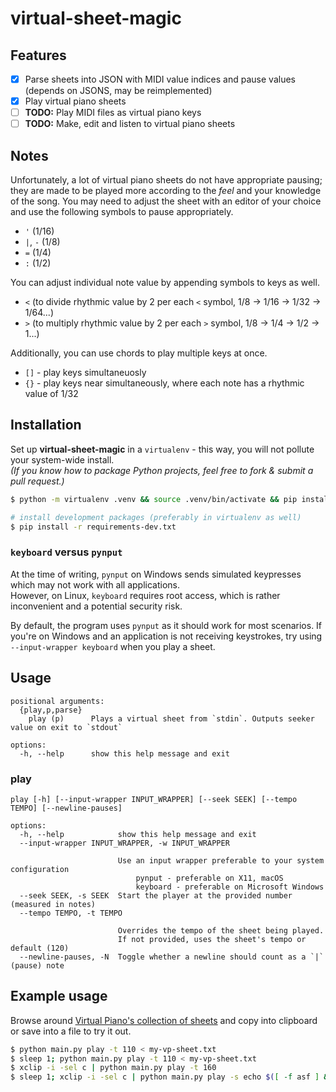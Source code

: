 # virtual-sheet-magic

## Features

- [x] Parse sheets into JSON with MIDI value indices and pause values (depends on JSONS, may be reimplemented)
- [x] Play virtual piano sheets
- [ ] **TODO:** Play MIDI files as virtual piano keys
- [ ] **TODO:** Make, edit and listen to virtual piano sheets

## Notes

Unfortunately, a lot of virtual piano sheets do not have appropriate pausing; they are made to be played more 
according to the _feel_ and your knowledge of the song. You may need to adjust the sheet with an editor of your choice
and use the following symbols to pause appropriately.  

- `'` (1/16) 
- `|`, `-` (1/8)
- `=` (1/4)
- `:` (1/2)

You can adjust individual note value by appending symbols to keys as well.

- `<` (to divide rhythmic value by 2 per each `<` symbol, 1/8 -> 1/16 -> 1/32 -> 1/64...)
- `>` (to multiply rhythmic value by 2 per each `>` symbol, 1/8 -> 1/4 -> 1/2 -> 1...)

Additionally, you can use chords to play multiple keys at once.

- `[]` - play keys simultaneuosly
- `{}` - play keys near simultaneously, where each note has a rhythmic value of 1/32

## Installation

Set up **virtual-sheet-magic** in a `virtualenv` - this way, you will not pollute your system-wide install.  
*(If you know how to package Python projects, feel free to fork & submit a pull request.)*

```sh
$ python -m virtualenv .venv && source .venv/bin/activate && pip install -r requirements.txt

# install development packages (preferably in virtualenv as well)
$ pip install -r requirements-dev.txt
```

### `keyboard` versus `pynput`

At the time of writing, `pynput` on Windows sends simulated keypresses which may not work with all applications.  
However, on Linux, `keyboard` requires root access, which is rather inconvenient and a potential security risk.

By default, the program uses `pynput` as it should work for most scenarios. If you're on Windows and an application
is not receiving keystrokes, try using `--input-wrapper keyboard` when you play a sheet.

## Usage

```
positional arguments:
  {play,p,parse}
    play (p)      Plays a virtual sheet from `stdin`. Outputs seeker value on exit to `stdout`

options:
  -h, --help      show this help message and exit
```

### play

```
play [-h] [--input-wrapper INPUT_WRAPPER] [--seek SEEK] [--tempo TEMPO] [--newline-pauses]

options:
  -h, --help            show this help message and exit
  --input-wrapper INPUT_WRAPPER, -w INPUT_WRAPPER

                        Use an input wrapper preferable to your system configuration
                        	pynput - preferable on X11, macOS
                        	keyboard - preferable on Microsoft Windows
  --seek SEEK, -s SEEK  Start the player at the provided number (measured in notes)
  --tempo TEMPO, -t TEMPO

                        Overrides the tempo of the sheet being played.
                        If not provided, uses the sheet's tempo or default (120)
  --newline-pauses, -N  Toggle whether a newline should count as a `|` (pause) note
```

## Example usage

Browse around [Virtual Piano's collection of sheets](https://virtualpiano.net/music-sheets/) and copy into clipboard or save into a file to try it out.

```sh
$ python main.py play -t 110 < my-vp-sheet.txt
$ sleep 1; python main.py play -t 110 < my-vp-sheet.txt
$ xclip -i -sel c | python main.py play -t 160
$ sleep 1; xclip -i -sel c | python main.py play -s echo $([ -f asf ] && cat /tmp/seeker-stopped-at || echo 0) -t 160 > /tmp/seeker-stopped-at
```
